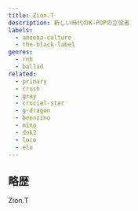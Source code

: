 ```yaml
---
title: Zion.T
description: 新しい時代のK-POPの立役者
labels:
  - amoeba-culture
  - the-black-label
genres:
  - rnb
  - ballad
related:
  - primary
  - crush
  - gray
  - crucial-star
  - g-dragon
  - beenzino
  - mino
  - dok2
  - loco
  - elo
---
```


## 略歴

Zion.T
